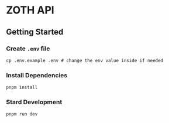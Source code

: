 # ZOTH API

## Getting Started

### Create `.env` file

```
cp .env.example .env # change the env value inside if needed
```

### Install Dependencies

```
pnpm install
```

### Stard Development

```
pnpm run dev
```
